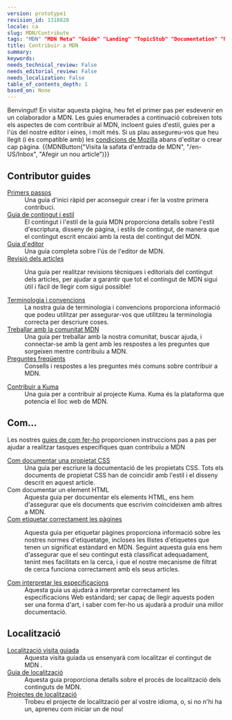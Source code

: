 ```yaml
---
version: prototype1
revision_id: 1318828
locale: ca
slug: MDN/Contribute
tags: "MDN" "MDN Meta" "Guide" "Landing" "TopicStub" "Documentation" "NeedsTranslation"
title: Contribuir a MDN
summary: 
keywords: 
needs_technical_review: False
needs_editorial_review: False
needs_localization: False
table_of_contents_depth: 1
based_on: None
---
```

<p>Benvingut! En visitar aquesta pàgina, heu fet el primer pas per esdevenir en un colaborador a MDN. Les guies enumerades a continuació cobreixen tots els aspectes de com contribuir al MDN, incloent guies d'estil, guies per a l'ús del nostre editor i eines, i molt més. Si us plau assegureu-vos que heu llegit (i és compatible amb) les <a href="https://www.mozilla.org/en-US/about/legal/terms/mozilla/">condicions de Mozilla</a> abans d'editar o crear cap pàgina. {{MDNButton("Visita la safata d'entrada de MDN", "/en-US/Inbox", "Afegir un nou article")}}</p>

<div class="row topicpage-table">
<div class="section">
<h2 id="Contributor_guides">Contributor guides</h2>

<dl>
 <dt><a href="/en-US/docs/MDN/Getting_started">Primers passos</a></dt>
 <dd>Una guia d'inici ràpid per aconseguir crear i fer la vostre primera contribuci.</dd>
 <dt><a href="/en-US/docs/MDN/Contribute/Style_guide">Guia de contingut i estil</a></dt>
 <dd>El contingut i l'estil de la guia MDN proporciona detalls sobre l'estil d'escriptura, disseny de pàgina, i estils de contingut, de manera que el contingut escrit encaixi amb la resta del contingut del MDN.</dd>
 <dt><a href="/en-US/docs/MDN/Contribute/Editor">Guia d'editor</a></dt>
 <dd>Una guia completa sobre l'ús de l'editor de MDN.</dd>
 <dt><a href="/en-US/docs/MDN/Contribute/Reviewing_articles">Revisió dels articles</a></dt>
 <dd>
 <p>Una guia per realitzar revisions tècniques i editorials del contingut dels articles, per ajudar a garantir que tot el contingut de MDN sigui útil i fàcil de llegir com sigui possible!</p>
 </dd>
 <dt><a href="/en-US/docs/MDN/Contribute/Conventions">Terminologia i convencions</a></dt>
 <dd>La nostra guia de terminologia i convencions proporciona informació que podeu utilitzar per assegurar-vos que utilitzeu la terminologia correcta per descriure coses.</dd>
 <dt><a href="/en-US/docs/MDN/Contribute/Community">Treballar amb la comunitat MDN</a></dt>
 <dd>Una guia per treballar amb la nostra comunitat, buscar ajuda, i connectar-se amb la gent amb les respostes a les preguntes que sorgeixen mentre contribuïu a MDN.</dd>
 <dt><a href="/en-US/docs/MDN/Contribute/FAQ">Preguntes freqüents</a></dt>
 <dd>Consells i respostes a les preguntes més comuns sobre contribuir a MDN.</dd>
</dl>

<dl>
 <dt><a href="/en-US/docs/MDN/Kuma/Contributing">Contribuir a Kuma</a></dt>
 <dd>Una guia per a contribuir al projecte Kuma. Kuma és la plataforma que potencia el lloc web de MDN.</dd>
</dl>
</div>

<div class="section">
<h2 id="Com...">Com...</h2>

<p>Les nostres <a href="/en-US/docs/MDN/Contribute/Howto">guies de com fer-ho</a> proporcionen instruccions pas a pas per ajudar a realitzar tasques específiques quan contribuïu a MDN</p>

<dl>
 <dt><a href="/en-US/docs/MDN/Contribute/Howto/Document_a_CSS_property">Com documentar una propietat CSS</a></dt>
 <dd>Una guia per escriure la documentació de les propietats CSS. Tots els documents de propietat CSS han de coincidir amb l'estil i el disseny descrit en aquest article.</dd>
 <dt><span id="result_box" lang="ca"><span>Com documentar</span> <span>un element</span> <span>HTML</span></span></dt>
 <dd>Aquesta guia per documentar els elements HTML, ens hem d'assegurar que els documents que escrivim coincideixen amb altres a MDN.</dd>
 <dt><a href="/en-US/docs/MDN/Contribute/Howto/Tag">Com etiquetar correctament les pàgines</a></dt>
 <dd>
 <p>Aquesta guia per etiquetar pàgines proporciona informació sobre les nostres normes d'etiquetatge, incloses les llistes d'etiquetes que tenen un significat estàndard en MDN. Seguint aquesta guia ens hem d'assegurar que el seu contingut està classificat adequadament, tenint mes facilitats en la cerca, i que el nostre mecanisme de filtrat de cerca funciona correctament amb els seus articles.</p>
 </dd>
 <dt><a href="/en-US/docs/MDN/Contribute/Howto/Interpret_specifications">Com interpretar les especificacions</a></dt>
 <dd>Aquesta guia us ajudarà a interpretar correctament les especificacions Web estàndard; ser capaç de llegir aquests poden ser una forma d'art, i saber com fer-ho us ajudarà a produir una millor documentació.</dd>
</dl>

<h2 id="Localització">Localització</h2>

<dl>
 <dt><a href="/en-US/docs/MDN/Contribute/Localize/Tour">Localització visita guiada</a></dt>
 <dd><span id="result_box" lang="ca"><span>Aquesta visita</span> <span>guiada</span> <span>us</span> <span>ensenyarà</span> <span>com localitzar el</span> <span>contingut</span> <span>de</span> <span>MDN</span></span> .</dd>
 <dt><a href="/en-US/docs/MDN/Contribute/Localize/Guide">Guia de localització</a></dt>
 <dd><span id="result_box" lang="ca"><span>Aquesta</span> <span>guia</span> <span>proporciona detalls</span> <span>sobre el procés</span> <span>de localització</span> <span>dels</span> <span>continguts</span> <span>de</span> <span>MDN</span><span>.</span></span></dd>
 <dt><a href="/en-US/docs/MDN/Contribute/Localize/Localization_projects">Projectes de localització</a></dt>
 <dd>Trobeu el projecte de localització per al vostre idioma, o, si no n'hi ha un, apreneu com iniciar un de nou!</dd>
</dl>
</div>
</div>

<p>&nbsp;</p>

